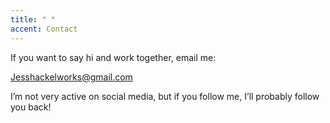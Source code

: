 ```yaml
---
title: " "
accent: Contact
---
```


If you want to say hi and work together, email me:

Jesshackelworks@gmail.com

I’m not very active on social media, but if you follow me, I’ll probably follow you back!
